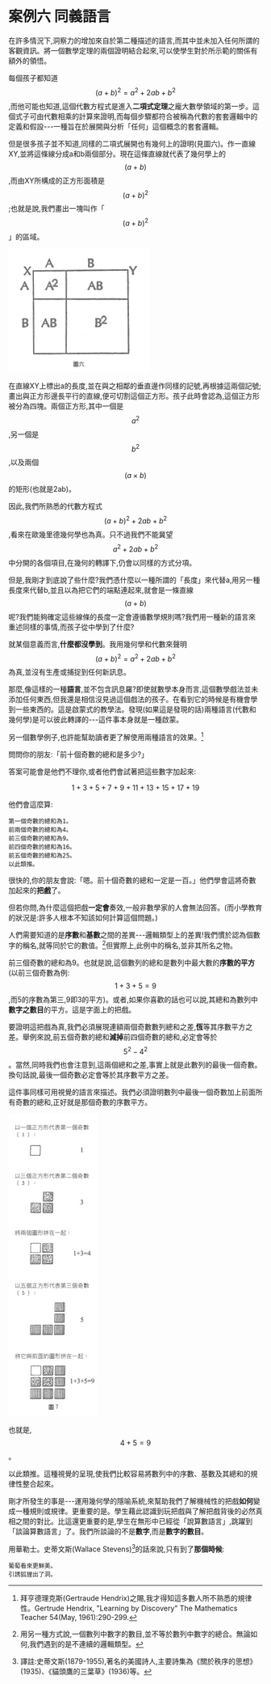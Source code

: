 # 案例六 同義語言

在許多情況下,洞察力的增加來自於第二種描述的語言,而其中並未加入任何所謂的客觀資訊。將一個數學定理的兩個證明結合起來,可以使學生對於所示範的關係有額外的領悟。

每個孩子都知道 $$(a+b)^2=a^2+2ab+b^2$$ ,而他可能也知道,這個代數方程式是進入**二項式定理**之龐大數學領域的第一步。這個式子可由代數相乘的計算來證明,而每個步驟都符合被稱為代數的套套邏輯中的定義和假設---一種旨在於展開與分析「任何」這個概念的套套邏輯。

但是很多孩子並不知道,同樣的二項式展開也有幾何上的證明(見圖六)。作一直線XY,並將這條線分成a和b兩個部分。現在這條直線就代表了幾何學上的 $$(a+b)$$ ,而由XY所構成的正方形面積是 $$(a+b)^2$$ ;也就是說,我們畫出一塊叫作「 $$(a+b)^2$$ 」的區域。

![圖六](../images/figure6_3-6.jpg)

在直線XY上標出a的長度,並在與之相鄰的垂直邊作同樣的記號,再根據這兩個記號;畫出與正方形邊長平行的直線,便可切割這個正方形。孩子此時會認為,這個正方形被分為四塊。兩個正方形,其中一個是 $$a^2$$ ,另一個是 $$b^2$$,以及兩個 $$(a \times b)$$ 的矩形(也就是2ab)。

因此,我們所熟悉的代數方程式 $$(a+b)^2+2ab+b^2$$ ,看來在歐幾里德幾何學也為真。只不過我們不能冀望 $$a^2+2ab+b^2$$ 中分開的各個項目,在幾何的轉譯下,仍會以同樣的方式分項。

但是,我剛才到底說了些什麼?我們憑什麼以一種所謂的「長度」來代替a,用另一種長度來代替b,並且以為把它們的端點連起來,就會是一條直線 $$(a+b)$$ 呢?我們能夠確定這些線條的長度一定會遵循數學規則嗎?我們用一種新的語言來重述同樣的事情,而孩子從中學到了什麼?

就某個意義而言,**什麼都沒學到**。我用幾何學和代數來聲明 $$(a+b)^2=a^2+2ab+b^2$$ 為真,並沒有生產或捕捉到任何新訊息。

那麼,像這樣的一種**語言**,並不包含訊息羅?即使就數學本身而言,這個數學戲法並未添加任何東西,但我還是相信沒見過這個戲法的孩子。在看到它的時候是有機會學到一些東西的。這是啟蒙式的教學法。發現(如果這是發現的話)兩種語言(代數和幾何學)是可以彼此轉譯的---這件事本身就是一種啟蒙。

另一個數學例子,也許能幫助讀者更了解使用兩種語言的效果。[^1]

問問你的朋友:「前十個奇數的總和是多少?」

答案可能會是他們不理你,或者他們會試著把這些數字加起來:

$$1+3+5+7+9+11+13+15+17+19$$

他們會這麼算:

```
第一個奇數的總和為1。
前兩個奇數的總和為4。
前三個奇數的總和為9。
前四個奇數的總和為16。
前五個奇數的總和為25。
以此類推。
```

很快的,你的朋友會說:「嗯。前十個奇數的總和一定是一百。」他們學會這將奇數加起來的**把戲**了。

但若你問,為什麼這個把戲**一定會**奏效,一般非數學家的人會無法回答。(而小學教育的狀況是:許多人根本不知該如何計算這個問題。)

人們需要知道的是**序數**和**基數**之間的差異---邏輯類型上的差異!我們慣於認為個數字的稱名,就等同於它的數值。[^2]但實際上,此例中的稱名,並非其所名之物。

前三個奇數的總和為9。也就是說,這個數列的總和是數列中最大數的**序數的平方**(以前三個奇數為例: $$1+3+5=9$$ ,而5的序數為第三,9即3的平方)。或者,如果你喜歡的話也可以說,其總和為數列中**數字之數目**的平方。這是字面上的把戲。

要證明這把戲為真,我們必須展現連額兩個奇數數列總和之差,**恆**等其序數平方之差。舉例來說,前五個奇數的總和**減掉**前四個奇數的總和,必定會等於 $$5^2-4^2$$ 。當然,同時我們也會注意到,這兩個總和之差,事實上就是此數列的最後一個奇數。換句話說,最後一個奇數必定會等於其序數平方之差。

這件事同樣可用視覺的語言來描述。我們必須證明數列中最後一個奇數加上前面所有奇數的總和,正好就是那個奇數的序數平方。

![圖七](../images/figure7_3-7.jpg)

也就是, $$4+5=9$$ 。

以此類推。這種視覺的呈現,使我們比較容易將數列中的序數、基數及其總和的規律性整合起來。 

剛才所發生的事是---運用幾何學的隱喻系統,來幫助我們了解機械性的把戲**如何**變成一種規則或規律。更重要的是。學生藉此認識到玩把戲與了解把戲背後的必然真相之間的對比。比這還更重要的是,學生在無形中已經從「說算數語言」,跳躍到「談論算數語言」了。我們所談論的不是**數字**,而是**數字的數目**。

用華勒士。史蒂文斯(Wallace Stevens)[^3]的話來說,只有到了**那個時候**:

```
葡萄看來更鮮美。 
引誘狐狸出了洞。
```

[^1]: 拜亨德理克斯(Gertraude Hendrix)之賜,我才得知這多數人所不熟悉的規律性。Gertrude Hendrix, "Learning by Discovery" The Mathematics Teacher 54(May, 1961):290-299.
[^2]: 用另一種方式說,一個數列中數字的數目,並不等於數列中數字的總合。無論如何,我們遇到的是不連續的邏輯類型。
[^3]: 譯註:史蒂文斯(1879-1955),著名的美國詩人,主要詩集為《關於秩序的思想》(1935)、《貓頭鷹的三葉草》(1936)等。